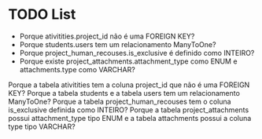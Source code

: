 # TODO List

+ Porque ativitities.project_id não é uma FOREIGN KEY?
+ Porque students.users tem um relacionamento ManyToOne?
+ Porque project_human_recouses.is_exclusive é definido como INTEIRO?
+ Porque existe project_attachments.attachment_type como ENUM e attachments.type como VARCHAR?


Porque a tabela ativitities tem a coluna project_id que não é uma FOREIGN KEY?
Porque a tabela students e a tabela users tem um relacionamento ManyToOne?
Porque a tabela project_human_recouses tem o coluna is_exclusive definida como INTEIRO?
Porque a tabela project_attachments possui attachment_type tipo ENUM e a tabela attachments possui a coluna type tipo VARCHAR?